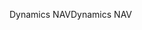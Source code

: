 <span data-ttu-id="a362a-101">Dynamics NAV</span><span class="sxs-lookup"><span data-stu-id="a362a-101">Dynamics NAV</span></span>
